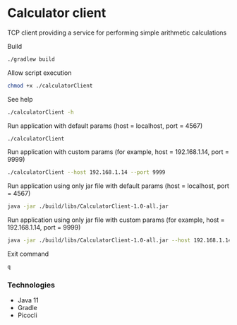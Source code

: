 # Calculator client

TCP client providing a service for performing simple arithmetic calculations

Build

```bash
./gradlew build
```

Allow script execution
```bash
chmod +x ./calculatorClient 
```

See help
```bash
./calculatorClient -h
```

Run application with default params (host = localhost, port = 4567)
```bash
./calculatorClient 
```

Run application with custom params (for example, host = 192.168.1.14, port = 9999)
```bash
./calculatorClient --host 192.168.1.14 --port 9999 
```

Run application using only jar file with default params (host = localhost, port = 4567)
```bash
java -jar ./build/libs/CalculatorClient-1.0-all.jar 
```

Run application using only jar file with custom params (for example, host = 192.168.1.14, port = 9999)
```bash
java -jar ./build/libs/CalculatorClient-1.0-all.jar --host 192.168.1.14 --port 9999
```

Exit command
```bash
q
```

### Technologies

* Java 11
* Gradle
* Picocli


    
